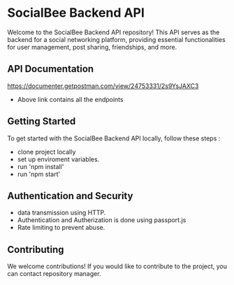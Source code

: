 # SocialBee Backend API

Welcome to the SocialBee Backend API repository! This API serves as the backend for a social networking platform, providing essential functionalities for user management, post sharing, friendships, and more.

## API Documentation
https://documenter.getpostman.com/view/24753331/2s9YsJAXC3
- Above link contains all the endpoints 

## Getting Started

To get started with the SocialBee Backend API locally, follow these steps :
- clone project locally
- set up enviroment variables.
- run 'npm install'
- run 'npm start'

## Authentication and Security

- data transmission using HTTP.
- Authentication and Autherization is done using passport.js
- Rate limiting to prevent abuse.

## Contributing

We welcome contributions! If you would like to contribute to the project, you can contact repository manager.
